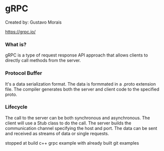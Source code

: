 # gRPC

Created by: Gustavo Morais

https://grpc.io/

### What is?
gRPC is a type of request response API approach that
allows clients to directly call methods from the server.

### Protocol Buffer
It's a data serialization format.
The data is formmated in a .proto extension file.
The compiler generates both the server and client code to the
specified proto.

### Lifecycle
The call to the server can be both synchronous and asynchronous.
The client will use a Stub class to do the call.
The server builds the communication channel specifying the host and port.
The data can be sent and received as streams of data or single requests.

stopped at build c++ grpc example with already built git examples